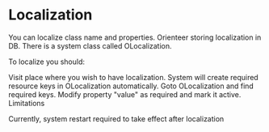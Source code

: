 # Localization

You can localize class name and properties.
Orienteer storing localization in DB. There is a system class called OLocalization.

To localize you should:

Visit place where you wish to have localization. System will create required resource keys in OLocalization automatically.
Goto OLocalization and find required keys.
Modify property "value" as required and mark it active.
Limitations

Currently, system restart required to take effect after localization

